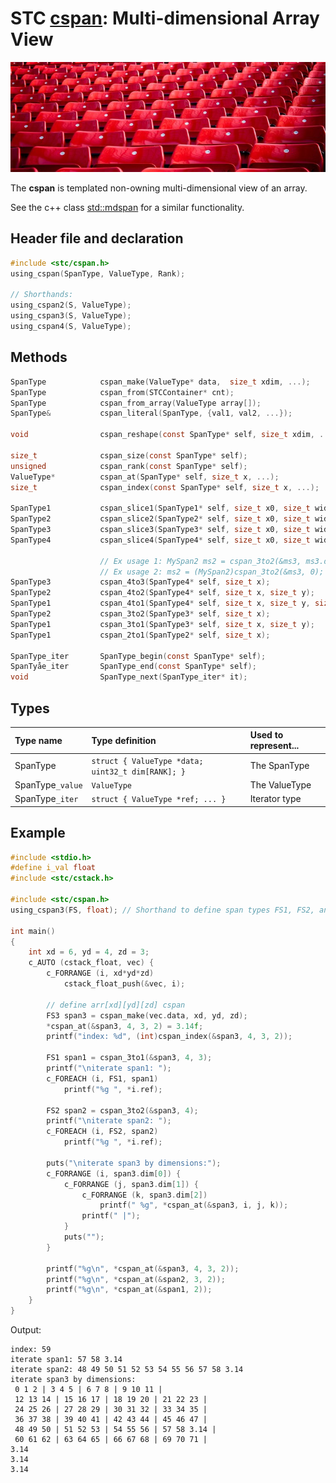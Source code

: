 # STC [cspan](../include/stc/cspan.h): Multi-dimensional Array View
![Array](pics/array.jpg)

The **cspan** is templated non-owning multi-dimensional view of an array. 

See the c++ class [std::mdspan](https://en.cppreference.com/w/cpp/container/mdspan) for a similar functionality.

## Header file and declaration

```c
#include <stc/cspan.h>
using_cspan(SpanType, ValueType, Rank);                                     // define SpanType with ValueType elements.
                                                                            // Rank is number of dimensions (max 4 atm.)
// Shorthands:
using_cspan2(S, ValueType);                                                 // define span types S1, S2 with Ranks 1, 2.
using_cspan3(S, ValueType);                                                 // define span types S1, S2, S3 with Ranks 1, 2, 3.
using_cspan4(S, ValueType);                                                 // define span types S1.., S4 with Ranks 1, 2, 3, 4.
```
## Methods

```c
SpanType            cspan_make(ValueType* data,  size_t xdim, ...);         // make N-dimensional cspan
SpanType            cspan_from(STCContainer* cnt);                          // create a 1D cspan from a compatible STC container
SpanType            cspan_from_array(ValueType array[]);                    // create a 1D cspan from a C array.
SpanType&           cspan_literal(SpanType, {val1, val2, ...});             // create a 1D cspan compound literal

void                cspan_reshape(const SpanType* self, size_t xdim, ...);  // change the extent of each dimension

size_t              cspan_size(const SpanType* self);                       // return number of elements
unsigned            cspan_rank(const SpanType* self);                       // return number of dimensions
ValueType*          cspan_at(SpanType* self, size_t x, ...);                // access element
size_t              cspan_index(const SpanType* self, size_t x, ...);       // index of element

SpanType1           cspan_slice1(SpanType1* self, size_t x0, size_t width); // get a slice of a 1D cspan
SpanType2           cspan_slice2(SpanType2* self, size_t x0, size_t width); // get a slice of a 2D cspan
SpanType3           cspan_slice3(SpanType3* self, size_t x0, size_t width); // get a slice of a 3D cspan
SpanType4           cspan_slice4(SpanType4* self, size_t x0, size_t width); // get a slice of a 4D cspan

                    // Ex usage 1: MySpan2 ms2 = cspan_3to2(&ms3, ms3.dim[0]-1);
                    // Ex usage 2: ms2 = (MySpan2)cspan_3to2(&ms3, 0);
SpanType3           cspan_4to3(SpanType4* self, size_t x);                  // return a 3D subspan
SpanType2           cspan_4to2(SpanType4* self, size_t x, size_t y);        // return a 2D subspan
SpanType1           cspan_4to1(SpanType4* self, size_t x, size_t y, size_t z); // return a 1D subspan
SpanType2           cspan_3to2(SpanType3* self, size_t x);                  // return a 2D subspan
SpanType1           cspan_3to1(SpanType3* self, size_t x, size_t y);        // return a 1D subspan
SpanType1           cspan_2to1(SpanType2* self, size_t x);                  // return a 1D subspan

SpanType_iter       SpanType_begin(const SpanType* self);
SpanTyåe_iter       SpanType_end(const SpanType* self);
void                SpanType_next(SpanType_iter* it);
```
## Types

| Type name        | Type definition                                      | Used to represent... |
|:-----------------|:-----------------------------------------------------|:---------------------|
| SpanType         | `struct { ValueType *data; uint32_t dim[RANK]; }`    | The SpanType         |
| SpanType`_value` | `ValueType`                                          | The ValueType        |
| SpanType`_iter`  | `struct { ValueType *ref; ... }`                     | Iterator type        |

## Example
```c
#include <stdio.h>
#define i_val float
#include <stc/cstack.h>

#include <stc/cspan.h>
using_cspan3(FS, float); // Shorthand to define span types FS1, FS2, and FS3.

int main()
{
    int xd = 6, yd = 4, zd = 3;
    c_AUTO (cstack_float, vec) {
        c_FORRANGE (i, xd*yd*zd)
            cstack_float_push(&vec, i);

        // define arr[xd][yd][zd] cspan
        FS3 span3 = cspan_make(vec.data, xd, yd, zd);
        *cspan_at(&span3, 4, 3, 2) = 3.14f;
        printf("index: %d", (int)cspan_index(&span3, 4, 3, 2));

        FS1 span1 = cspan_3to1(&span3, 4, 3);
        printf("\niterate span1: ");
        c_FOREACH (i, FS1, span1)
            printf("%g ", *i.ref);

        FS2 span2 = cspan_3to2(&span3, 4);
        printf("\niterate span2: ");
        c_FOREACH (i, FS2, span2)
            printf("%g ", *i.ref);

        puts("\niterate span3 by dimensions:");
        c_FORRANGE (i, span3.dim[0]) {
            c_FORRANGE (j, span3.dim[1]) {
                c_FORRANGE (k, span3.dim[2])
                    printf(" %g", *cspan_at(&span3, i, j, k));
                printf(" |");
            }
            puts("");
        }

        printf("%g\n", *cspan_at(&span3, 4, 3, 2));
        printf("%g\n", *cspan_at(&span2, 3, 2));
        printf("%g\n", *cspan_at(&span1, 2));
    }
}
```
Output:
```
index: 59
iterate span1: 57 58 3.14
iterate span2: 48 49 50 51 52 53 54 55 56 57 58 3.14
iterate span3 by dimensions:
 0 1 2 | 3 4 5 | 6 7 8 | 9 10 11 |
 12 13 14 | 15 16 17 | 18 19 20 | 21 22 23 |
 24 25 26 | 27 28 29 | 30 31 32 | 33 34 35 |
 36 37 38 | 39 40 41 | 42 43 44 | 45 46 47 |
 48 49 50 | 51 52 53 | 54 55 56 | 57 58 3.14 |
 60 61 62 | 63 64 65 | 66 67 68 | 69 70 71 |
3.14
3.14
3.14
```

